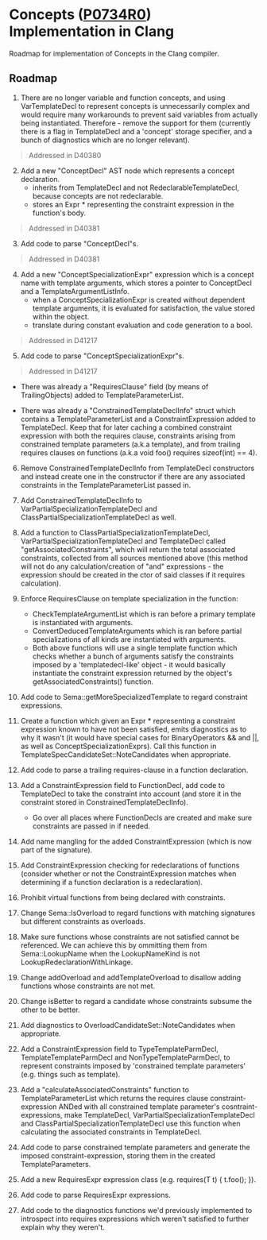 # Concepts ([P0734R0][1]) Implementation in Clang
Roadmap for implementation of Concepts in the Clang compiler.

## Roadmap

1. There are no longer variable and function concepts, and using VarTemplateDecl to represent concepts is unnecessarily complex and would require many workarounds to prevent said variables from actually being instantiated.
   Therefore - remove the support for them (currently there is a flag in TemplateDecl and a 'concept' storage specifier, and a bunch of diagnostics which are no longer relevant).
> Addressed in D40380
   
2. Add a new "ConceptDecl" AST node which represents a concept declaration.
    - inherits from TemplateDecl and not RedeclarableTemplateDecl, because concepts are not redeclarable.
    - stores an Expr \* representing the constraint expression in the function's body.
> Addressed in D40381
   
3. Add code to parse "ConceptDecl"s.
> Addressed in D40381

4. Add a new "ConceptSpecializationExpr" expression which is a concept name with template arguments, which stores a pointer to ConceptDecl and a TemplateArgumentListInfo.
    - when a ConceptSpecializationExpr is created without dependent template arguments, it is evaluated for satisfaction, the value stored within the object.
    - translate during constant evaluation and code generation to a bool.
> Addressed in D41217
    
5. Add code to parse "ConceptSpecializationExpr"s.
> Addressed in D41217

-  There was already a "RequiresClause" field (by means of TrailingObjects) added to TemplateParameterList.
   
-  There was already a "ConstrainedTemplateDeclInfo" struct which contains a TemplateParameterList and a ConstraintExpression added to TemplateDecl. 
   Keep that for later caching a combined constraint expression with both the requires clause, constraints arising from constrained template parameters (a.k.a template<Callable C>), and from trailing requires clauses on functions (a.k.a void foo() requires sizeof(int) == 4). 
   
6. Remove ConstrainedTemplateDeclInfo from TemplateDecl constructors and instead create one in the constructor if there are any associated constraints in the TemplateParameterList passed in.
   
7. Add ConstrainedTemplateDeclInfo to VarPartialSpecializationTemplateDecl and ClassPartialSpecializationTemplateDecl as well.
   
8. Add a function to ClassPartialSpecializationTemplateDecl, VarPartialSpecializationTemplateDecl and TemplateDecl called 
   "getAssociatedConstraints", which will return the total associated constraints, collected from all sources mentioned above (this method will not do any calculation/creation of "and" expressions - the expression should be created in the ctor of said classes if it requires calculation).
   
9. Enforce RequiresClause on template specialization in the function: 
    - CheckTemplateArgumentList which is ran before a primary template is instantiated with arguments.
    - ConvertDeducedTemplateArguments which is ran before partial specializations of all kinds are instantiated with arguments.
    - Both above functions will use a single template function which checks whether a bunch of arguments satisfy the constraints imposed by a 'templatedecl-like' object - it would basically instantiate the constraint expression returned by the object's getAssociatedConstraints() function.
    
11. Add code to Sema::getMoreSpecializedTemplate to regard constraint expressions.
  
12. Create a function which given an Expr \* representing a constraint expression known to have not been satisfied, emits diagnostics as to why it wasn't (it would have special cases for BinaryOperators && and ||, as well as ConceptSpecializationExprs).
    Call this function in TemplateSpecCandidateSet::NoteCandidates when appropriate.
  
13. Add code to parse a trailing requires-clause in a function declaration.
   
14. Add a ConstraintExpression field to FunctionDecl, add code to TemplateDecl to take the constraint into account (and store it in the constraint stored in ConstrainedTemplateDeclInfo).
    - Go over all places where FunctionDecls are created and make sure constraints are passed in if needed.
  
15. Add name mangling for the added ConstraintExpression (which is now part of the signature).
 
16. Add ConstraintExpression checking for redeclarations of functions (consider whether or not the ConstraintExpression matches when determining if a function declaration is a redeclaration).
 
17. Prohibit virtual functions from being declared with constraints.
 
18. Change Sema::IsOverload to regard functions with matching signatures but different constraints as overloads.
    
19. Make sure functions whose constraints are not satisfied cannot be referenced. We can achieve this by ommitting them from Sema::LookupName when the LookupNameKind is not LookupRedeclarationWithLinkage.
    
20. Change addOverload and addTemplateOverload to disallow adding functions whose constraints are not met.
    
21. Change isBetter to regard a candidate whose constraints subsume the other to be better.

22. Add diagnostics to OverloadCandidateSet::NoteCandidates when appropriate.
 
23. Add a ConstraintExpression field to TypeTemplateParmDecl, TemplateTemplateParmDecl and NonTypeTemplateParmDecl, to represent constraints imposed by 'constrained template parameters' (e.g. things such as template<Callable C>).
    
24. Add a "calculateAssociatedConstraints" function to TemplateParameterList  which returns the requires clause constraint-expression ANDed with all constrained template parameter's cosntraint-expressions, make TemplateDecl, VarPartialSpecializationTemplateDecl and     ClassPartialSpecializationTemplateDecl use this function when calculating the associated constraints in TemplateDecl.
    
25. Add code to parse constrained template parameters and generate the imposed constraint-expression, storing them in the created 
    TemplateParameters.
  
26. Add a new RequiresExpr expression class (e.g. requires(T t) { t.foo(); }).

27. Add code to parse RequiresExpr expressions.

28. Add code to the diagnostics functions we'd previously implemented to introspect into requires expressions which weren't satisfied to further explain why they weren't.

[1]: http://www.open-std.org/jtc1/sc22/wg21/docs/papers/2017/p0734r0.pdf
